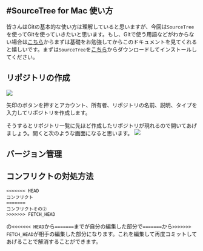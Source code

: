 #SourceTree for Mac 使い方
---
皆さんはGitの基本的な使い方は理解していると思いますが、今回は`SourceTree`を使ってGitを使っていきたいと思います。もし、Gitで使う用語などがわからない場合は[こちら](https://github.com/techlogics/Git_Document/blob/master/grammer.md)からまずは基礎をお勉強してからこのドキュメントを見てくれると嬉しいです。まずは`SourceTree`を[こちら](https://www.atlassian.com/ja/software/sourcetree/overview)からダウンロードしてインストールしてください。

## リポジトリの作成
![](https://www.evernote.com/shard/s324/sh/2c91ebee-e59f-41e3-afce-137aa94a9eb2/7384eae35f7f4e56ee0ca719b59eb509/deep/0/SourceTree.png)

矢印のボタンを押すとアカウント、所有者、リポジトリの名前、説明、タイプを入力してリポジトリを作成します。

そうするとリポジトリ一覧に先ほど作成したリポジトリが現れるので開いてあげましょう。開くと次のような画面になると思います。
![](https://www.evernote.com/shard/s324/sh/c06b8223-cd74-4607-b63a-7290921b44ee/40938b6ba19a1e75658f8724500a86dc/deep/0/MyFirstRepository-(Git).png)

## バージョン管理

## コンフリクトの対処方法
```git
<<<<<<< HEAD
コンフリクト
=======
コンフリクトその②
>>>>>>> FETCH_HEAD
```
の`<<<<<<< HEAD`から`=======`までが自分の編集した部分で`=======`から`>>>>>>> FETCH_HEAD`が相手の編集した部分になります。これを編集して再度コミットしてあげることで解消することができます。